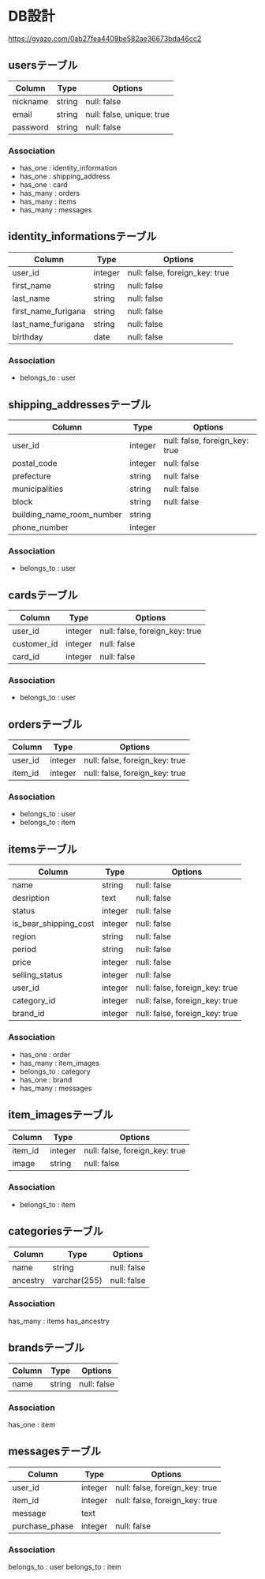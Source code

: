 # DB設計

https://gyazo.com/0ab27fea4409be582ae36673bda46cc2

## usersテーブル
|Column|Type|Options|
|------|----|-------|
|nickname|string|null: false|
|email|string|null: false, unique: true|
|password|string|null: false|

### Association
- has_one : identity_information
- has_one : shipping_address
- has_one : card
- has_many : orders
- has_many : items
- has_many : messages

## identity_informationsテーブル
|Column|Type|Options|
|------|----|-------|
|user_id|integer|null: false, foreign_key: true|
|first_name|string|null: false|
|last_name|string|null: false|
|first_name_furigana|string|null: false|
|last_name_furigana|string|null: false|
|birthday|date|null: false|

### Association
- belongs_to : user

## shipping_addressesテーブル
|Column|Type|Options|
|------|----|-------|
|user_id|integer|null: false, foreign_key: true|
|postal_code|integer|null: false|
|prefecture|string|null: false|
|municipalities|string|null: false|
|block|string|null: false|
|building_name_room_number|string||
|phone_number|integer||

### Association
- belongs_to : user

## cardsテーブル
|Column|Type|Options|
|------|----|-------|
|user_id|integer|null: false, foreign_key: true|
|customer_id|integer|null: false|
|card_id|integer|null: false|

### Association
- belongs_to : user

## ordersテーブル
|Column|Type|Options|
|------|----|-------|
|user_id|integer|null: false, foreign_key: true|
|item_id|integer|null: false, foreign_key: true|

### Association
- belongs_to : user
- belongs_to : item

## itemsテーブル
|Column|Type|Options|
|------|----|-------|
|name|string|null: false|
|desription|text|null: false|
|status|integer|null: false|
|is_bear_shipping_cost|integer|null: false|
|region|string|null: false|
|period|string|null: false|
|price|integer|null: false|
|selling_status|integer|null: false|
|user_id|integer|null: false, foreign_key: true|
|category_id|integer|null: false, foreign_key: true|
|brand_id|integer|null: false, foreign_key: true|

### Association
- has_one : order
- has_many : item_images
- belongs_to : category
- has_one : brand
- has_many : messages

## item_imagesテーブル
|Column|Type|Options|
|------|----|-------|
|item_id|integer|null: false, foreign_key: true|
|image|string|null: false|

### Association
- belongs_to : item


## categoriesテーブル
|Column|Type|Options|
|------|----|-------|
|name|string|null: false|
|ancestry|varchar(255)|null: false|

### Association
has_many : items
has_ancestry


## brandsテーブル
|Column|Type|Options|
|------|----|-------|
|name|string|null: false|

### Association
has_one : item


## messagesテーブル
|Column|Type|Options|
|------|----|-------|
|user_id|integer|null: false, foreign_key: true|
|item_id|integer|null: false, foreign_key: true|
|message|text||
|purchase_phase|integer|null: false|

### Association
belongs_to : user
belongs_to : item
